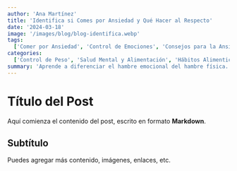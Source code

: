 ```yaml
---
author: 'Ana Martínez'
title: 'Identifica si Comes por Ansiedad y Qué Hacer al Respecto'
date: '2024-03-18'
image: '/images/blog/blog-identifica.webp'
tags:
  ['Comer por Ansiedad', 'Control de Emociones', 'Consejos para la Ansiedad']
categories:
  ['Control de Peso', 'Salud Mental y Alimentación', 'Hábitos Alimenticios']
summary: 'Aprende a diferenciar el hambre emocional del hambre física. Si no tienes hambre, prueba caminar, meditar o hablar con alguien. ¡Conecta con tus emociones!'
---
```


# Título del Post

Aquí comienza el contenido del post, escrito en formato **Markdown**.

## Subtítulo

Puedes agregar más contenido, imágenes, enlaces, etc.
